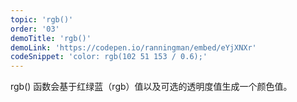 ```yaml
---
topic: 'rgb()'
order: '03'
demoTitle: 'rgb()'
demoLink: 'https://codepen.io/ranningman/embed/eYjXNXr'
codeSnippet: 'color: rgb(102 51 153 / 0.6);'
---
```


rgb() 函数会基于红绿蓝（rgb）值以及可选的透明度值生成一个颜色值。
